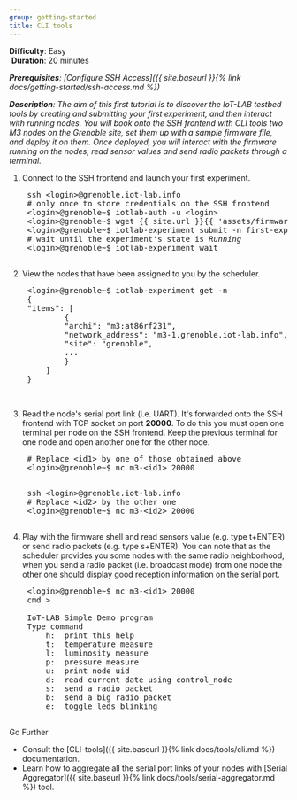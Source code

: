 ```yaml
---
group: getting-started
title: CLI tools
---
```


<i class="fas fa-grin-beam-sweat"></i> **Difficulty**: Easy  
<i class="fas fa-stopwatch"></i> **Duration**: 20 minutes

_**Prerequisites**: [Configure SSH Access]({{ site.baseurl }}{% link docs/getting-started/ssh-access.md %})_

_**Description**: The aim of this first tutorial is to discover the IoT-LAB testbed tools by creating and submitting your first experiment, and then interact with running nodes. You will book onto the SSH frontend with CLI tools two M3 nodes on the Grenoble site, set them up with a sample firmware file, and deploy it on them. Once deployed, you will interact with the firmware running on the nodes, read sensor values and send radio packets through a terminal._

1. Connect to the SSH frontend and launch your first experiment.

    <pre class="highlight">
    ssh &lt;login&gt;@grenoble.iot-lab.info
    # only once to store credentials on the SSH frontend
    &lt;login&gt;@grenoble~$ iotlab-auth -u &lt;login&gt;
    &lt;login&gt;@grenoble~$ wget {{ site.url }}{{ 'assets/firmwares/learn/cli-tools/tutorial_m3.elf' | relative_url}} .
    &lt;login&gt;@grenoble~$ iotlab-experiment submit -n first-exp -d 20 -l 2,archi=m3:at86rf231+site=grenoble,tutorial_m3.elf
    # wait until the experiment's state is <i>Running</i>
    &lt;login&gt;@grenoble~$ iotlab-experiment wait
    </pre>


2. View the nodes that have been assigned to you by the scheduler.

    <pre class="highlight">
    &lt;login&gt;@grenoble~$ iotlab-experiment get -n
    {
    "items": [
            {
            "archi": "m3:at86rf231", 
            "network_address": "m3-1.grenoble.iot-lab.info", 
            "site": "grenoble", 
            ...
            }
        ]
    } 

    </pre>

3. Read the node's serial port link (i.e. UART). It's forwarded onto the SSH frontend with TCP socket on port <strong>20000</strong>. To do this you must open one terminal per node on the SSH frontend. Keep the previous terminal for one node and open another one for the other node.

    <pre class="highlight">
    # Replace &lt;id1&gt; by one of those obtained above
    &lt;login&gt;@grenoble~$ nc m3-&lt;id1&gt; 20000
    </pre>

    <pre class="highlight">
    ssh &lt;login&gt;@grenoble.iot-lab.info
    # Replace &lt;id2&gt; by the other one
    &lt;login&gt;@grenoble~$ nc m3-&lt;id2&gt; 20000
    </pre>

4. Play with the firmware shell and read sensors value (e.g. type t+ENTER) or send radio packets (e.g. type s+ENTER). You can note that as the scheduler provides you some nodes with the same radio neighborhood, when you send a radio packet (i.e. broadcast mode) from one node the other one should display good reception information on the serial port.

    <pre class="highlight">
    &lt;login&gt;@grenoble~$ nc m3-&lt;id1&gt; 20000
    cmd > 

    IoT-LAB Simple Demo program
    Type command
	    h:	print this help
	    t:	temperature measure
	    l:	luminosity measure
	    p:	pressure measure
	    u:	print node uid
	    d:	read current date using control_node
	    s:	send a radio packet
	    b:	send a big radio packet
	    e:	toggle leds blinking
    </pre>


Go Further

* Consult the [CLI-tools]({{ site.baseurl }}{% link docs/tools/cli.md %}) documentation.
* Learn how to aggregate all the serial port links of your nodes with [Serial Aggregator]({{ site.baseurl }}{% link docs/tools/serial-aggregator.md %}) tool.


 
